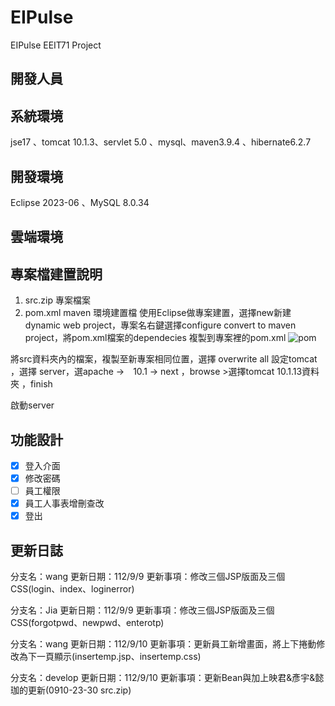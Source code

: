 # EIPulse
EIPulse EEIT71 Project
## 開發人員
## 系統環境
jse17 、tomcat 10.1.3、servlet 5.0 、mysql、maven3.9.4 、hibernate6.2.7
## 開發環境
Eclipse 2023-06 、MySQL 8.0.34
## 雲端環境
## 專案檔建置說明
1. src.zip   專案檔案
2. pom.xml   maven 環境建置檔
使用Eclipse做專案建置，選擇new新建dynamic web project，專案名右鍵選擇configure convert to maven project，將pom.xml檔案的dependecies 複製到專案裡的pom.xml
![pom](https://github.com/YenYasir/EIPulse/assets/133478155/02e7be59-4547-4450-98cb-a7d20d314f2e)

將src資料夾內的檔案，複製至新專案相同位置，選擇 overwrite all
設定tomcat ，選擇 server，選apache ->　10.1 -> next ，browse >選擇tomcat 10.1.13資料夾 ，finish 

啟動server 


## 功能設計
 - [x] 登入介面
 - [x] 修改密碼
 - [ ] 員工權限
 - [x] 員工人事表增刪查改
 - [x] 登出

## 更新日誌
分支名：wang
更新日期：112/9/9
更新事項：修改三個JSP版面及三個CSS(login、index、loginerror)

分支名：Jia
更新日期：112/9/9
更新事項：修改三個JSP版面及三個CSS(forgotpwd、newpwd、enterotp)

分支名：wang
更新日期：112/9/10
更新事項：更新員工新增畫面，將上下捲動修改為下一頁顯示(insertemp.jsp、insertemp.css)

分支名：develop
更新日期：112/9/10
更新事項：更新Bean與加上映君&彥宇&懿珈的更新(0910-23-30 src.zip)

